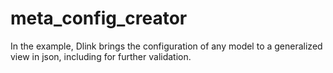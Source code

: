 # meta_config_creator
In the example, Dlink brings the configuration of any model to a generalized view in json, including for further validation.
